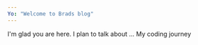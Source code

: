 ```yaml
---
Yo: "Welcome to Brads blog"
---
```


I'm glad you are here. I plan to talk about ... My coding journey
